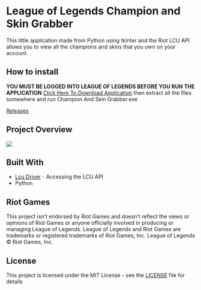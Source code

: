 # League of Legends Champion and Skin Grabber

This little application made from Python using tkinter and the Riot LCU API allows you to view all the champions and skins that you own on your account.

## How to install 
**YOU MUST BE LOGGED INTO LEAGUE OF LEGENDS BEFORE YOU RUN THE APPLICATION**
[Click Here To Download Application](https://github.com/MManoah/lol-champion-and-skin-grabber/releases/download/V.1.1/Champion.And.Skin.Grabber.zip)
then extract all the files somewhere and run Champion And Skin Grabber.exe

[Releases](https://github.com/MManoah/lol-champion-and-skin-grabber/releases/)

## Project Overview
![](https://i.gyazo.com/a7cd1252c761a8cf1064644a2701e99e.png)

## Built With

* [Lcu Driver](https://github.com/sousa-andre/lcu-driver) - Accessing the LCU API
* Python

## Riot Games

This project isn’t endorsed by Riot Games and doesn’t reflect the views or opinions of Riot Games
or anyone officially involved in producing or managing League of Legends. League of Legends and Riot Games are
trademarks or registered trademarks of Riot Games, Inc. League of Legends © Riot Games, Inc.

## License

This project is licensed under the MIT License - see the [LICENSE](LICENSE) file for details

